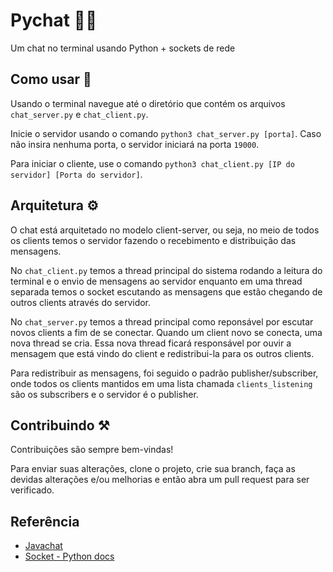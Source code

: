 
# Pychat 🐍💬

Um chat no terminal usando Python + sockets de rede

## Como usar 🤔

Usando o terminal navegue até o diretório que contém os arquivos `chat_server.py` e `chat_client.py`.

Inicie o servidor usando o comando `python3 chat_server.py [porta]`. Caso não insira nenhuma porta, o servidor iniciará na porta `19000`.

Para iniciar o cliente, use o comando `python3 chat_client.py [IP do servidor] [Porta do servidor]`.
 
## Arquitetura ⚙️
O chat está arquitetado no modelo client-server, ou seja, no meio de todos os clients temos o servidor fazendo o recebimento e distribuição das mensagens.

No `chat_client.py` temos a thread principal do sistema rodando a leitura do terminal e o envio de mensagens ao servidor enquanto em uma thread separada temos o socket escutando as mensagens que estão chegando de outros clients através do servidor. 

No `chat_server.py` temos a thread principal como reponsável por escutar novos clients a fim de se conectar. Quando um client novo se conecta, uma nova thread se cria. Essa nova thread ficará responsável por ouvir a mensagem que está vindo do client e redistribui-la para os outros clients.

Para redistribuir as mensagens, foi seguido o padrão publisher/subscriber, onde todos os clients mantidos em uma lista chamada `clients_listening` são os subscribers e o servidor é o publisher.

## Contribuindo ⚒️

Contribuições são sempre bem-vindas!

Para enviar suas alterações, clone o projeto, crie sua branch, faça as devidas alterações e/ou melhorias e então abra um pull request para ser verificado. 
## Referência

 - [Javachat](https://github.com/viniciusfinger/javachat)
 - [Socket - Python docs](https://docs.python.org/3/library/socket.html)

